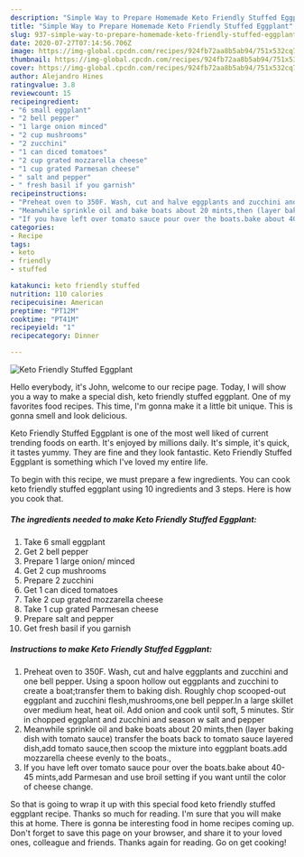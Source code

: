```yaml
---
description: "Simple Way to Prepare Homemade Keto Friendly Stuffed Eggplant"
title: "Simple Way to Prepare Homemade Keto Friendly Stuffed Eggplant"
slug: 937-simple-way-to-prepare-homemade-keto-friendly-stuffed-eggplant
date: 2020-07-27T07:14:56.706Z
image: https://img-global.cpcdn.com/recipes/924fb72aa8b5ab94/751x532cq70/keto-friendly-stuffed-eggplant-recipe-main-photo.jpg
thumbnail: https://img-global.cpcdn.com/recipes/924fb72aa8b5ab94/751x532cq70/keto-friendly-stuffed-eggplant-recipe-main-photo.jpg
cover: https://img-global.cpcdn.com/recipes/924fb72aa8b5ab94/751x532cq70/keto-friendly-stuffed-eggplant-recipe-main-photo.jpg
author: Alejandro Hines
ratingvalue: 3.8
reviewcount: 15
recipeingredient:
- "6 small eggplant"
- "2 bell pepper"
- "1 large onion minced"
- "2 cup mushrooms"
- "2 zucchini"
- "1 can diced tomatoes"
- "2 cup grated mozzarella cheese"
- "1 cup grated Parmesan cheese"
- " salt and pepper"
- " fresh basil if you garnish"
recipeinstructions:
- "Preheat oven to 350F. Wash, cut and halve eggplants and zucchini and one bell pepper. Using a spoon hollow out eggplants and zucchini to create a boat;transfer them to baking dish. Roughly chop scooped-out eggplant and zucchini flesh,mushrooms,one bell pepper.In a large skillet over medium heat, heat oil. Add onion and cook until soft, 5 minutes. Stir in chopped eggplant and zucchini and season w salt and pepper"
- "Meanwhile sprinkle oil and bake boats about 20 mints,then (layer baking dish with tomato sauce) transfer the boats back to tomato sauce layered dish,add tomato sauce,then scoop the mixture into eggplant boats.add mozzarella cheese evenly to the boats.,"
- "If you have left over tomato sauce pour over the boats.bake about 40-45 mints,add Parmesan and use broil setting if you want until the color of cheese change."
categories:
- Recipe
tags:
- keto
- friendly
- stuffed

katakunci: keto friendly stuffed 
nutrition: 110 calories
recipecuisine: American
preptime: "PT12M"
cooktime: "PT41M"
recipeyield: "1"
recipecategory: Dinner

---
```



![Keto Friendly Stuffed Eggplant](https://img-global.cpcdn.com/recipes/924fb72aa8b5ab94/751x532cq70/keto-friendly-stuffed-eggplant-recipe-main-photo.jpg)

Hello everybody, it's John, welcome to our recipe page. Today, I will show you a way to make a special dish, keto friendly stuffed eggplant. One of my favorites food recipes. This time, I'm gonna make it a little bit unique. This is gonna smell and look delicious.



Keto Friendly Stuffed Eggplant is one of the most well liked of current trending foods on earth. It's enjoyed by millions daily. It's simple, it's quick, it tastes yummy. They are fine and they look fantastic. Keto Friendly Stuffed Eggplant is something which I've loved my entire life.


To begin with this recipe, we must prepare a few ingredients. You can cook keto friendly stuffed eggplant using 10 ingredients and 3 steps. Here is how you cook that.

<!--inarticleads1-->

##### The ingredients needed to make Keto Friendly Stuffed Eggplant:

1. Take 6 small eggplant
1. Get 2 bell pepper
1. Prepare 1 large onion/ minced
1. Get 2 cup mushrooms
1. Prepare 2 zucchini
1. Get 1 can diced tomatoes
1. Take 2 cup grated mozzarella cheese
1. Take 1 cup grated Parmesan cheese
1. Prepare  salt and pepper
1. Get  fresh basil if you garnish




<!--inarticleads2-->

##### Instructions to make Keto Friendly Stuffed Eggplant:

1. Preheat oven to 350F. Wash, cut and halve eggplants and zucchini and one bell pepper. Using a spoon hollow out eggplants and zucchini to create a boat;transfer them to baking dish. Roughly chop scooped-out eggplant and zucchini flesh,mushrooms,one bell pepper.In a large skillet over medium heat, heat oil. Add onion and cook until soft, 5 minutes. Stir in chopped eggplant and zucchini and season w salt and pepper
1. Meanwhile sprinkle oil and bake boats about 20 mints,then (layer baking dish with tomato sauce) transfer the boats back to tomato sauce layered dish,add tomato sauce,then scoop the mixture into eggplant boats.add mozzarella cheese evenly to the boats.,
1. If you have left over tomato sauce pour over the boats.bake about 40-45 mints,add Parmesan and use broil setting if you want until the color of cheese change.




So that is going to wrap it up with this special food keto friendly stuffed eggplant recipe. Thanks so much for reading. I'm sure that you will make this at home. There is gonna be interesting food in home recipes coming up. Don't forget to save this page on your browser, and share it to your loved ones, colleague and friends. Thanks again for reading. Go on get cooking!
